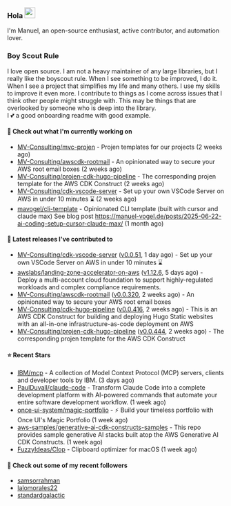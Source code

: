 ### Hola <img src="https://media.giphy.com/media/hvRJCLFzcasrR4ia7z/giphy.gif" width="25px">

I'm Manuel, an open-source enthusiast, active contributor, and automation lover.

### Boy Scout Rule

I love open source. I am not a heavy maintainer of any large libraries, but I really like the boyscout rule. 
When I see something to be improved, I do it. When I see a project
that simplifies my life and many others. I use my skills to improve it even more.
I contribute to things as I come across issues that I think other people might struggle with. 
This may be things that are overlooked by someone who is deep into the library.  
I 💕 a good onboarding readme with good example.



#### 👷 Check out what I'm currently working on

- [MV-Consulting/mvc-projen](https://github.com/MV-Consulting/mvc-projen) - Projen templates for our projects (2 weeks ago)
- [MV-Consulting/awscdk-rootmail](https://github.com/MV-Consulting/awscdk-rootmail) - An opinionated way to secure your AWS root email boxes (2 weeks ago)
- [MV-Consulting/projen-cdk-hugo-pipeline](https://github.com/MV-Consulting/projen-cdk-hugo-pipeline) - The corresponding projen template for the AWS CDK Construct (2 weeks ago)
- [MV-Consulting/cdk-vscode-server](https://github.com/MV-Consulting/cdk-vscode-server) - Set up your own VSCode Server on AWS in under 10 minutes ⌛️ (2 weeks ago)
- [mavogel/cli-template](https://github.com/mavogel/cli-template) - Opinionated CLI template (built with cursor and claude max) See blog post https://manuel-vogel.de/posts/2025-06-22-ai-coding-setup-cursor-claude-max/ (1 month ago)

#### 🔭 Latest releases I've contributed to

- [MV-Consulting/cdk-vscode-server](https://github.com/MV-Consulting/cdk-vscode-server) ([v0.0.51](https://github.com/MV-Consulting/cdk-vscode-server/releases/tag/v0.0.51), 1 day ago) - Set up your own VSCode Server on AWS in under 10 minutes ⌛️
- [awslabs/landing-zone-accelerator-on-aws](https://github.com/awslabs/landing-zone-accelerator-on-aws) ([v1.12.6](https://github.com/awslabs/landing-zone-accelerator-on-aws/releases/tag/v1.12.6), 5 days ago) - Deploy a multi-account cloud foundation to support highly-regulated workloads and complex compliance requirements.
- [MV-Consulting/awscdk-rootmail](https://github.com/MV-Consulting/awscdk-rootmail) ([v0.0.320](https://github.com/MV-Consulting/awscdk-rootmail/releases/tag/v0.0.320), 2 weeks ago) - An opinionated way to secure your AWS root email boxes
- [MV-Consulting/cdk-hugo-pipeline](https://github.com/MV-Consulting/cdk-hugo-pipeline) ([v0.0.416](https://github.com/MV-Consulting/cdk-hugo-pipeline/releases/tag/v0.0.416), 2 weeks ago) - This is an AWS CDK Construct for building and deploying Hugo Static websites with an all-in-one infrastructure-as-code deployment on AWS
- [MV-Consulting/projen-cdk-hugo-pipeline](https://github.com/MV-Consulting/projen-cdk-hugo-pipeline) ([v0.0.444](https://github.com/MV-Consulting/projen-cdk-hugo-pipeline/releases/tag/v0.0.444), 2 weeks ago) - The corresponding projen template for the AWS CDK Construct

#### ⭐ Recent Stars

- [IBM/mcp](https://github.com/IBM/mcp) - A collection of Model Context Protocol (MCP) servers, clients and developer tools by IBM. (3 days ago)
- [PaulDuvall/claude-code](https://github.com/PaulDuvall/claude-code) - Transform Claude Code into a complete development platform with AI-powered commands that automate your entire software development workflow. (1 week ago)
- [once-ui-system/magic-portfolio](https://github.com/once-ui-system/magic-portfolio) - ⚡ Build your timeless portfolio with Once UI&#39;s Magic Portfolio (1 week ago)
- [aws-samples/generative-ai-cdk-constructs-samples](https://github.com/aws-samples/generative-ai-cdk-constructs-samples) - This repo provides sample generative AI stacks built atop the AWS Generative AI CDK Constructs. (1 week ago)
- [FuzzyIdeas/Clop](https://github.com/FuzzyIdeas/Clop) - Clipboard optimizer for macOS (1 week ago)

#### 👯 Check out some of my recent followers

- [samsorrahman](https://github.com/samsorrahman)
- [lalomorales22](https://github.com/lalomorales22)
- [standardgalactic](https://github.com/standardgalactic)




